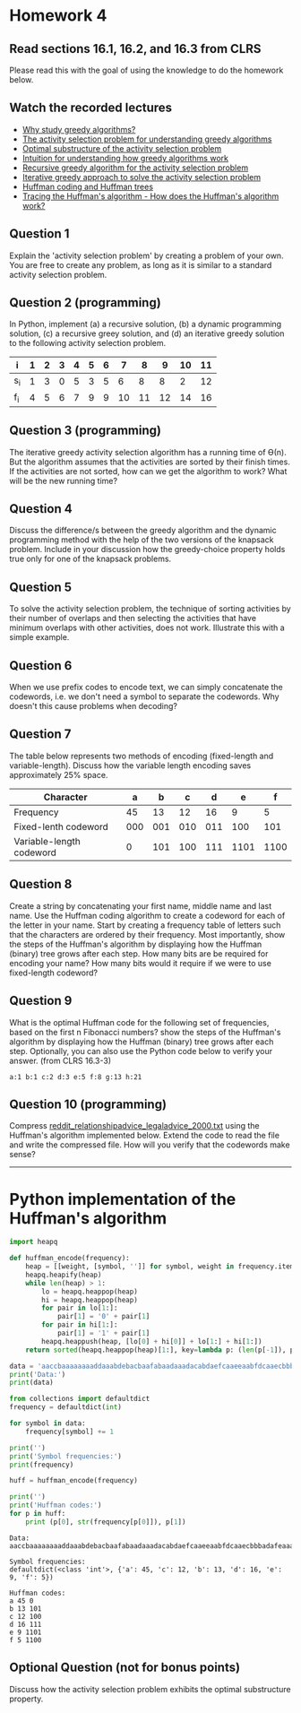 # Homework 4

## Read sections 16.1, 16.2, and 16.3 from CLRS
Please read this with the goal of using the knowledge to do the homework below.

## Watch the recorded lectures
- [Why study greedy algorithms?](https://youtu.be/gHWxmb_nVpY)
- [The activity selection problem for understanding greedy algorithms](https://youtu.be/tEfVXgrP6WU)
- [Optimal substructure of the activity selection problem](https://youtu.be/LmlHHSr7gys)
- [Intuition for understanding how greedy algorithms work](https://youtu.be/BWlXudP7Unk)
- [Recursive greedy algorithm for the activity selection problem](https://youtu.be/alybycFq2mU)
- [Iterative greedy approach to solve the activity selection problem](https://youtu.be/VPkTE5XoYQ0)
- [Huffman coding and Huffman trees](https://youtu.be/JsTptu56GM8)
- [Tracing the Huffman's algorithm - How does the Huffman's algorithm work?](https://youtu.be/qE4tfsiTGjE)

## Question 1
Explain the 'activity selection problem' by creating a problem of your own. You are free to create any problem, as long as it is similar to a standard activity selection problem.

## Question 2 (programming)
In Python, implement (a) a recursive solution, (b) a dynamic programming solution, (c) a recursive greey solution, and (d) an iterative greedy solution to the following activity selection problem.

i  |  1 |  2 |  3 | 4 | 5 | 6 | 7 | 8 | 9 | 10 | 11
-- | -- | -- | -- | -- | -- | -- | -- | -- | -- | --  | --
s<sub>i</sub> |  1 |  3 |  0 | 5 | 3 | 5 | 6 | 8 | 8 | 2 | 12 
f<sub>i</sub> |  4 |  5 |  6 | 7 | 9 | 9 | 10 | 11 | 12 | 14 | 16

## Question 3 (programming)
The iterative greedy activity selection algorithm has a running time of Ө(n). But the algorithm assumes that the activities are sorted by their finish times. If the activities are not sorted, how can we get the algorithm to work? What will be the new running time?

## Question 4
Discuss the difference/s between the greedy algorithm and the dynamic programming method with the help of the two versions of the knapsack problem. Include in your discussion how the greedy-choice property holds true only for one of the knapsack problems.

## Question 5 
To solve the activity selection problem, the technique of sorting activities by their number of overlaps and then selecting the activities that have minimum overlaps with other activities, does not work. Illustrate this with a simple example.

## Question 6
When we use prefix codes to encode text, we can simply concatenate the codewords, i.e. we don't need a symbol to separate the codewords. Why doesn't this cause problems when decoding?

## Question 7
The table below represents two methods of encoding (fixed-length and variable-length). Discuss how the variable length encoding saves approximately 25% space.

Character |  a |  b |  c |  d |  e |  f 
-- | -- | -- | -- | -- | -- | -- 
Frequency | 45 | 13 | 12 | 16 | 9 | 5
Fixed-lenth codeword | 000 | 001 | 010 | 011 | 100 | 101
Variable-length codeword |  0 |  101 | 100 | 111 | 1101 | 1100

## Question 8
Create a string by concatenating your first name, middle name and last name. Use the Huffman coding algorithm to create a codeword for each of the letter in your name. Start by creating a frequency table of letters such that the characters are ordered by their frequency. Most importantly, show the steps of the Huffman's algorithm by displaying how the Huffman (binary) tree grows after each step. How many bits are be required for encoding your name? How many bits would it require if we were to use fixed-length codeword?

## Question 9 
What is the optimal Huffman code for the following set of frequencies, based on the first n Fibonacci numbers? show the steps of the Huffman's algorithm by displaying how the Huffman (binary) tree grows after each step. Optionally, you can also use the Python code below to verify your answer. (from CLRS 16.3-3)
```
a:1 b:1 c:2 d:3 e:5 f:8 g:13 h:21
```

## Question 10 (programming)
Compress [reddit_relationshipadvice_legaladvice_2000.txt](./reddit_relationshipadvice_legaladvice_2000.txt) using the Huffman's algorithm implemented below. Extend the code to read the file and write the compressed file. How will you verify that the codewords make sense?

----
# Python implementation of the Huffman's algorithm 
```python
import heapq

def huffman_encode(frequency):
    heap = [[weight, [symbol, '']] for symbol, weight in frequency.items()]
    heapq.heapify(heap)
    while len(heap) > 1:
        lo = heapq.heappop(heap)
        hi = heapq.heappop(heap)
        for pair in lo[1:]:
            pair[1] = '0' + pair[1]
        for pair in hi[1:]:
            pair[1] = '1' + pair[1]
        heapq.heappush(heap, [lo[0] + hi[0]] + lo[1:] + hi[1:])
    return sorted(heapq.heappop(heap)[1:], key=lambda p: (len(p[-1]), p))

data = 'aaccbaaaaaaaaddaaabdebacbaafabaadaaadacabdaefcaaeeaabfdcaaecbbbadafeaaaadadfbdcdabdeccdcadaadbaeaaec'
print('Data:')
print(data)

from collections import defaultdict
frequency = defaultdict(int)

for symbol in data:
    frequency[symbol] += 1

print('')
print('Symbol frequencies:')
print(frequency)

huff = huffman_encode(frequency)

print('')
print('Huffman codes:')
for p in huff:
    print (p[0], str(frequency[p[0]]), p[1])
```
```
Data:
aaccbaaaaaaaaddaaabdebacbaafabaadaaadacabdaefcaaeeaabfdcaaecbbbadafeaaaadadfbdcdabdeccdcadaadbaeaaec

Symbol frequencies:
defaultdict(<class 'int'>, {'a': 45, 'c': 12, 'b': 13, 'd': 16, 'e': 9, 'f': 5})

Huffman codes:
a 45 0
b 13 101
c 12 100
d 16 111
e 9 1101
f 5 1100
```

## Optional Question (not for bonus points)
Discuss how the activity selection problem exhibits the optimal substructure property.

